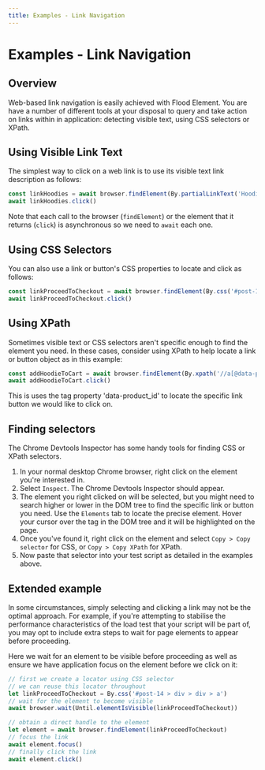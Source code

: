 ```yaml
---
title: Examples - Link Navigation
---
```


# Examples - Link Navigation

## Overview

Web-based link navigation is easily achieved with Flood Element. You are have a number of different tools at your disposal to query and take action on links within in application: detecting visible text, using CSS selectors or XPath.

## Using Visible Link Text

The simplest way to click on a web link is to use its visible text link description as follows:

```typescript
const linkHoodies = await browser.findElement(By.partialLinkText('Hoodies'))
await linkHoodies.click()
```

Note that each call to the browser \(`findElement`\) or the element that it returns \(`click`\) is asynchronous so we need to `await` each one.

## Using CSS Selectors

You can also use a link or button's CSS properties to locate and click as follows:

```typescript
const linkProceedToCheckout = await browser.findElement(By.css('#post-14 > div > div > a'))
await linkProceedToCheckout.click()
```

## Using XPath

Sometimes visible text or CSS selectors aren't specific enough to find the element you need. In these cases, consider using XPath to help locate a link or button object as in this example:

```typescript
const addHoodieToCart = await browser.findElement(By.xpath('//a[@data-product_id=39]'))
await addHoodieToCart.click()
```

This is uses the  tag property 'data-product\_id' to locate the specific link button we would like to click on.

## Finding selectors

The Chrome Devtools Inspector has some handy tools for finding CSS or XPath selectors.

1. In your normal desktop Chrome browser, right click on the element you're interested in.
2. Select `Inspect`. The Chrome Devtools Inspector should appear.
3. The element you right clicked on will be selected, but you might need to search higher or lower in the DOM tree to find the specific link or button you need. Use the `Elements` tab to locate the precise element. Hover your cursor over the tag in the DOM tree and it will be highlighted on the page.
4. Once you've found it, right click on the element and select `Copy > Copy selector` for CSS, or `Copy > Copy XPath` for XPath.
5. Now paste that selector into your test script as detailed in the examples above.

## Extended example

In some circumstances, simply selecting and clicking a link may not be the optimal approach. For example, if you're attempting to stabilise the performance characteristics of the load test that your script will be part of, you may opt to include extra steps to wait for page elements to appear before proceeding.

Here we wait for an element to be visible before proceeding as well as ensure we have application focus on the element before we click on it:

```typescript
// first we create a locator using CSS selector
// we can reuse this locator throughout
let linkProceedToCheckout = By.css('#post-14 > div > div > a')
// wait for the element to become visible
await browser.wait(Until.elementIsVisible(linkProceedToCheckout))

// obtain a direct handle to the element
let element = await browser.findElement(linkProceedToCheckout)
// focus the link
await element.focus()
// finally click the link
await element.click()
```

